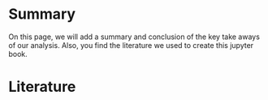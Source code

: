 # Summary

On this page, we will add a summary and conclusion of the key take aways of our analysis.
Also, you find the literature we used to create this jupyter book.

# Literature

```{bibliography}
```
